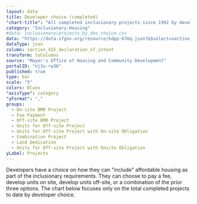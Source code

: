 ```yaml
---
layout: data
title: Developer choice (completed)
"chart-title": "All completed inclusionary projects since 1992 by developer choice"
category: "Inclusionary-Housing"
#data: inclusionary/projects_by_dev_choice.csv
data: "https://data.sfgov.org/resource/kdpp-67mq.json?&$select=section_415_declaration_of_intent,count(*)&$where=project_status=%27Completed%27+AND+NOT+section_415_declaration_of_intent=%27Units%20for%20Off-Site%20Project%27&$group=section_415_declaration_of_intent&$order=count+desc"
dataType: json
column: section_415_declaration_of_intent
transform: toColumns
source: "Mayor's Office of Housing and Community Development"
portalID: "nj3x-rw36"
published: true
type: bar
scale: "5"
colors: Blues
"axisType": category
"yFormat": ","
groups:
  - On-site BMR Project 
  - Fee Payment 
  - Off-site BMR Project
  - Units for Off-site Project
  - Units for Off-site Project with On-site Obligation
  - Combination Project
  - Land Dedication 
  - Units for Off-site Project with Onsite Obligation
yLabel: Projects
---
```


Developers have a choice on how they can "include" affordable housing as part of the inclusionary requirements. They can choose to pay a fee, develop units on site, develop units off-site, or a combination of the prior three options. The chart below focuses only on the total completed projects to date by developer choice.